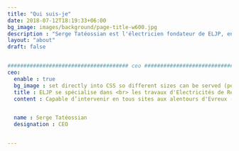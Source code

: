 ```yaml
---
title: "Qui suis-je"
date: 2018-07-12T18:19:33+06:00
bg_image: images/background/page-title-w600.jpg
description : "Serge Tatéossian est l'électricien fondateur de ELJP, entreprise basée près d'Evreux (27)"
layout: "about"
draft: false


###################################### ceo ########################################
ceo:
  enable : true
  bg_image : set directly into CSS so different sizes can be served (perf issue)
  title : ELJP se spécialise dans <br> les travaux d'Electricités de Réhabilitation
  content : Capable d’intervenir en tous sites aux alentours d'Evreux (27), chez les particuliers comme chez les professionnels. De taille humaine, ELJP possède une expérience de plus 30 ans dans son secteur, enrichie et approfondie continuellement à travers des réactualisations de ses connaissances (produits nouveaux, normes...). <br> <br> ELJP jouit d'un savoir-faire, de compétence et professionnalisme dignes de confiance. Je respecte les délais d'exécution et prend une part active à la protection de l'environnement au cours des chantiers en évitant le gaspillage et en utilisant des produits et matériels respectueux de l'environnement. <br> <br> Choisir de travailler avec l'entreprise ELECTRICTE LE JUSTE PRIX, c’est s'assurer de la parfaite maîtrise de vos projets. La satisfaction de mes clients est primordiale, car je la considère le secret de réussite pour toute entreprise! <br> <br> Je guide et conseille mes clients du mieux possible, leur permettant de trouver le plus juste rapport qualité-prix. Cela concerne les travaux de toute nature (création, extension, modification, rénovation. <br> <br> Vous pouvez trouver plus d'informations au sujets de mes prestations [ici](/service/). <br> <br> N'hésitez pas à me contacter via la [section dédiée](/contact/) afin d'étudier ensemble votre projet.


  name : Serge Tatéossian
  designation : CEO


---
```

